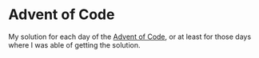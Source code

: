 # Advent of Code

My solution for each day of the [Advent of Code](https://adventofcode.com), or at least for those days where I was able of getting the solution.